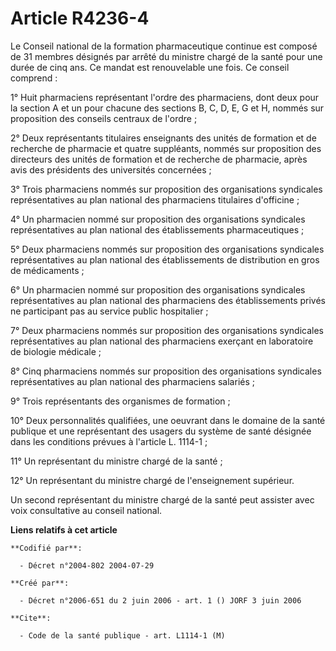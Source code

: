 # Article R4236-4

Le Conseil national de la formation pharmaceutique continue est composé de 31 membres désignés par arrêté du ministre chargé
de la santé pour une durée de cinq ans. Ce mandat est renouvelable une fois. Ce conseil comprend :

1° Huit pharmaciens représentant l'ordre des pharmaciens, dont deux pour la section A et un pour chacune des sections B, C,
D, E, G et H, nommés sur proposition des conseils centraux de l'ordre ;

2° Deux représentants titulaires enseignants des unités de formation et de recherche de pharmacie et quatre suppléants,
nommés sur proposition des directeurs des unités de formation et de recherche de pharmacie, après avis des présidents des
universités concernées ;

3° Trois pharmaciens nommés sur proposition des organisations syndicales représentatives au plan national des pharmaciens
titulaires d'officine ;

4° Un pharmacien nommé sur proposition des organisations syndicales représentatives au plan national des établissements
pharmaceutiques ;

5° Deux pharmaciens nommés sur proposition des organisations syndicales représentatives au plan national des établissements
de distribution en gros de médicaments ;

6° Un pharmacien nommé sur proposition des organisations syndicales représentatives au plan national des pharmaciens des
établissements privés ne participant pas au service public hospitalier ;

7° Deux pharmaciens nommés sur proposition des organisations syndicales représentatives au plan national des pharmaciens
exerçant en laboratoire de biologie médicale ;

8° Cinq pharmaciens nommés sur proposition des organisations syndicales représentatives au plan national des pharmaciens
salariés ;

9° Trois représentants des organismes de formation ;

10° Deux personnalités qualifiées, une oeuvrant dans le domaine de la santé publique et une représentant des usagers du
système de santé désignée dans les conditions prévues à l'article L. 1114-1 ;

11° Un représentant du ministre chargé de la santé ;

12° Un représentant du ministre chargé de l'enseignement supérieur.

Un second représentant du ministre chargé de la santé peut assister avec voix consultative au conseil national.

**Liens relatifs à cet article**

	**Codifié par**:

	  - Décret n°2004-802 2004-07-29

	**Créé par**:

	  - Décret n°2006-651 du 2 juin 2006 - art. 1 () JORF 3 juin 2006

	**Cite**:

	  - Code de la santé publique - art. L1114-1 (M)
